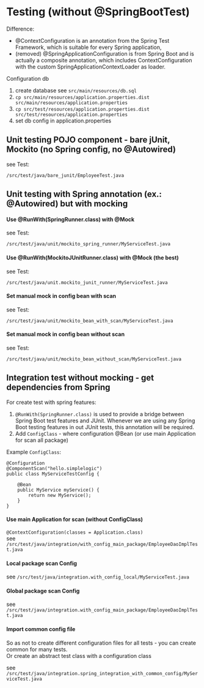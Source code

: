 # Testing (without @SpringBootTest)

Difference: 
- @ContextConfiguration is an annotation from the Spring Test Framework, which is suitable for every Spring application, 
- (removed) @SpringApplicationConfiguration is from Spring Boot and is actually a composite annotation, which includes ContextConfiguration with the custom SpringApplicationContextLoader as loader.

Configuration db

1. create database see `src/main/resources/db.sql`
2. `cp src/main/resources/application.properties.dist src/main/resources/application.properties`
3. `cp src/test/resources/application.properties.dist src/test/resources/application.properties`
4. set db config in application.properties

## Unit testing POJO component - bare jUnit, Mockito (no Spring config, no @Autowired)

see Test:
```
/src/test/java/bare_junit/EmployeeTest.java
```

## Unit testing with Spring annotation (ex.: @Autowired) but with mocking

#### Use @RunWith(SpringRunner.class) with @Mock

see Test:  
```
/src/test/java/unit/mockito_spring_runner/MyServiceTest.java
```

#### Use @RunWith(MockitoJUnitRunner.class) with @Mock (the best)

see Test:  
```
/src/test/java/unit.mockito_junit_runner/MyServiceTest.java
```

#### Set manual mock in config bean with scan

see Test:
```
/src/test/java/unit/mockito_bean_with_scan/MyServiceTest.java
```

#### Set manual mock in config bean without scan

see Test:
```
/src/test/java/unit/mockito_bean_without_scan/MyServiceTest.java
```

## Integration test without mocking - get dependencies from Spring

For create test with spring features:
1. `@RunWith(SpringRunner.class)` is used to provide a bridge between Spring Boot test features and JUnit. Whenever we are using any Spring Boot testing features in out JUnit tests, this annotation will be required.
2. Add `ConfigClass` - where configuration @Bean (or use main Application for scan all package)

Example `ConfigClass`:
```
@Configuration
@ComponentScan("hello.simplelogic")
public class MyServiceTestConfig {

    @Bean
    public MyService myService() {
        return new MyService();
    }
}
```

#### Use main Application for scan (without ConfigClass)

`@ContextConfiguration(classes = Application.class)`  
see `/src/test/java/integration/with_config_main_package/EmployeeDaoImplTest.java`

#### Local package scan Config

see `/src/test/java/integration.with_config_local/MyServiceTest.java`

#### Global package scan Config

see `/src/test/java/integration.with_config_main_package/EmployeeDaoImplTest.java`

#### Import common config file 

So as not to create different configuration files for all tests - you can create common for many tests.   
Or create an abstract test class with a configuration class

see `/src/test/java/integration.spring_integration_with_common_config/MyServiceTest.java`
